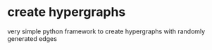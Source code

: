# create hypergraphs

very simple python framework to create hypergraphs with randomly generated edges 
